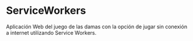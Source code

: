 # ServiceWorkers
Aplicación Web del juego de las damas con la opción de jugar sin conexión a internet utilizando Service Workers.
